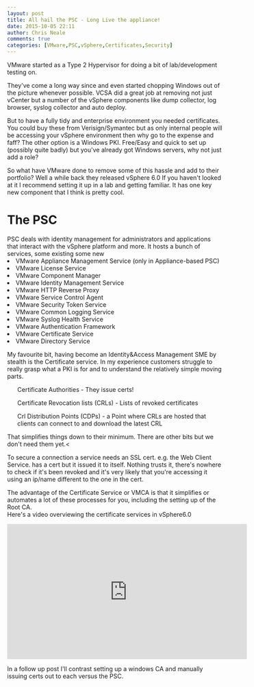 ```yaml
---
layout: post
title: All hail the PSC - Long Live the appliance!
date: 2015-10-05 22:11
author: Chris Neale
comments: true
categories: [VMware,PSC,vSphere,Certificates,Security]
---
```

VMware started as a Type 2 Hypervisor for doing a bit of lab/development testing on.

They've come a long way since and even started chopping Windows out of the picture whenever possible.
VCSA did a great job at removing not just vCenter but a number of the vSphere components like dump collector, log browser, syslog collector and auto deploy.

But to have a fully tidy and enterprise environment you needed certificates.  You could buy these from Verisign/Symantec but as only internal people will be accessing your vSphere environment then why go to the expense and faff?
The other option is a Windows PKI.  Free/Easy and quick to set up (possibly quite badly) but you've already got Windows servers, why not just add a role?

So what have VMware done to remove some of this hassle and add to their portfolio?  Well a while back they released vSphere 6.0  If you haven't looked at it I recommend setting it up in a lab and getting familiar.  It has one key new component that I think is pretty cool.

<H1> The PSC</H1>
 PSC deals with identity management for administrators and applications that interact with the vSphere platform and more.
 It hosts a bunch of services, some existing some new
<LI>VMware Appliance Management Service (only in Appliance-based PSC)</LI>
<LI>VMware License Service</LI>
<LI>VMware Component Manager</LI>
<LI>VMware Identity Management Service</LI>
<LI>VMware HTTP Reverse Proxy</LI>
<LI>VMware Service Control Agent</LI>
<LI>VMware Security Token Service</LI>
<LI>VMware Common Logging Service</LI>
<LI>VMware Syslog Health Service</LI>
<LI>VMware Authentication Framework</LI>
<LI>VMware Certificate Service</LI>
<LI>VMware Directory Service</LI>

My favourite bit, having become an Identity&Access Management SME by stealth is the Certificate service.  In my experience customers struggle to really grasp what a PKI is for and to understand the relatively simple moving parts.
<OL>Certificate Authorities - They issue certs!</OL>
<OL>Certificate Revocation lists (CRLs) - Lists of revoked certificates</OL>
<OL>Crl Distribution Points (CDPs) - a Point where CRLs are hosted that clients can connect to and download the latest CRL</OL>
That simplifies things down to their minimum.  There are other bits but we don't need them yet.<

To secure a connection a service needs an SSL cert. 
e.g. the Web Client Service. has a cert but it issued it to itself.  Nothing trusts it, there's nowhere to check if it's been revoked and it's very likely that you're accessing it using an ip/name different to the one in the cert.

The advantage of the Certificate Service or VMCA is that it simplifies or automates a lot of these processes for you, including the setting up of the Root CA.  
Here's a video overviewing the certificate services in vSphere6.0

<iframe width="560" height="315" src="https://www.youtube.com/embed/KaBF11Vd6aM" frameborder="0" allowfullscreen></iframe>

In a follow up post I'll contrast setting up a windows CA and manually issuing certs out to each versus the PSC.
